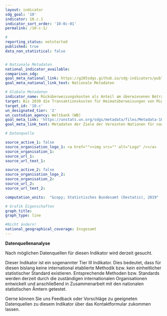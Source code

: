 ```yaml
---
layout: indicator
sdg_goal: '10'
indicator: 10.c.1
indicator_sort_order: '10-0c-01'
permalink: /10-c-1/

#
reporting_status: notstarted
published: true
data_non_statistical: false


# Nationale Metadaten
national_indicator_available:
comparison_sdg:
goal_meta_national_link: https://g205sdgs.github.io/sdg-indicators/public/MetaDe/10.c.1.pdf
goal_meta_national_link_text: Nationale Metadaten

# Globale Metadaten
indicator_name: Rücküberweisungskosten als Anteil am überwiesenen Betrag
target: Bis 2030 die Transaktionskosten für Heimatüberweisungen von Migranten auf weniger als 3 Prozent senken und Überweisungskorridore mit Kosten von über 5 Prozent beseitigen
target_id: '10.c'
un_designated_tier: '2'
un_custodian_agency: Weltbank (WB)
goal_meta_link: 'https://unstats.un.org/sdgs/metadata/files/Metadata-10-0C-01.pdf'
goal_meta_link_text: Metadaten der Ziele der Vereinten Nationen für nachhaltige Entwicklung

# Datenquelle

source_active_1: false
source_organisation_logo_1: <a href=""><img src="" alt="Logo" /></a>
source_organisation_1:
source_url_1:
source_url_text_1:

source_active_2: false
source_organisation_logo_2:
source_organisation_2:
source_url_2:
source_url_text_2:

computation_units:  "&copy; Statistisches Bundesamt (Destatis), 2019"

# Grafik Eigenschaften
graph_title:
graph_type: line

#Nicht ändern!
national_geographical_coverage: Insgesamt
---
```

**Datenquellenanalyse**

Nach möglichen Datenquellen für diesen Indikator wird derzeit gesucht.

Dieser Indikator ist ein sogenannter Tier III Indikator. Dies bedeutet, dass für diesen bislang keine international etablierte Methodik bzw. kein einheitlicher statistischer Standard existieren. Entsprechende Methoden bzw. Standards werden derzeit durch die zuständigen internationalen Organisationen entwickelt und anschließend in Zusammenarbeit mit den nationalen statistischen Ämtern getestet.

Gerne können Sie uns Feedback oder Vorschläge zu geeigneten Datenquellen zu diesem Indikator über das Kontaktformular zukommen lassen.
